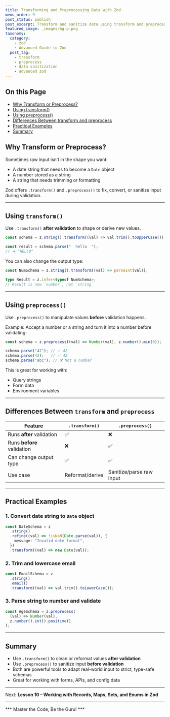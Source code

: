 ```yaml
---
title: Transforming and Preprocessing Data with Zod
menu_order: 9
post_status: publish
post_excerpt: Transform and sanitize data using transform and preprocess methods.
featured_image: _images/bg-p.png
taxonomy:
  category:
    - zod
    - Advanced Guide to Zod
  post_tag:
    - transform
    - preprocess
    - data sanitization
    - advanced zod
---
```


<div class="toc" markdown="1">

## On this Page

- [Why Transform or Preprocess?](#why-transform-or-preprocess)
- [Using transform()](#using-transform)
- [Using preprocess()](#using-preprocess)
- [Differences Between transform and preprocess](#differences-between-transform-and-preprocess)
- [Practical Examples](#practical-examples)
- [Summary](#summary)

</div>

<div class="guru-main" markdown="1">

## Why Transform or Preprocess?

Sometimes raw input isn’t in the shape you want:

- A date string that needs to become a `Date` object
- A number stored as a string
- A string that needs trimming or formatting

Zod offers `.transform()` and `.preprocess()` to fix, convert, or sanitize input during validation.

---

## Using `transform()`

Use `.transform()` **after validation** to shape or derive new values.

```ts
const schema = z.string().transform((val) => val.trim().toUpperCase());

const result = schema.parse("  hello  "); 
// ➜ "HELLO"
```

You can also change the output type:

```ts
const NumSchema = z.string().transform((val) => parseInt(val));

type Result = z.infer<typeof NumSchema>; 
// Result is now `number`, not `string`
```

---

## Using `preprocess()`

Use `.preprocess()` to manipulate values **before** validation happens.

Example: Accept a number or a string and turn it into a number before validating:

```ts
const schema = z.preprocess((val) => Number(val), z.number().min(0));

schema.parse("42"); // ✅ 42
schema.parse(42);   // ✅ 42
schema.parse("abc"); // ❌ Not a number
```

This is great for working with:
- Query strings
- Form data
- Environment variables

---

## Differences Between `transform` and `preprocess`

| Feature         | `.transform()`                     | `.preprocess()`                     |
|----------------|-------------------------------------|-------------------------------------|
| Runs **after** validation | ✅                              | ❌                              |
| Runs **before** validation | ❌                              | ✅                              |
| Can change output type     | ✅                              | ✅                              |
| Use case                   | Reformat/derive                | Sanitize/parse raw input           |

---

## Practical Examples

### 1. Convert date string to `Date` object

```ts
const DateSchema = z
  .string()
  .refine((val) => !isNaN(Date.parse(val)), {
    message: "Invalid date format",
  })
  .transform((val) => new Date(val));
```

### 2. Trim and lowercase email

```ts
const EmailSchema = z
  .string()
  .email()
  .transform((val) => val.trim().toLowerCase());
```

### 3. Parse string to number and validate

```ts
const AgeSchema = z.preprocess(
  (val) => Number(val),
  z.number().int().positive()
);
```

---

## Summary

- Use `.transform()` to clean or reformat values **after validation**
- Use `.preprocess()` to sanitize input **before validation**
- Both are powerful tools to adapt real-world input to strict, type-safe schemas
- Great for working with forms, APIs, and config data

---

Next: **Lesson 10 – Working with Records, Maps, Sets, and Enums in Zod**

---

*** Master the Code, Be the Guru! ***

</div>
